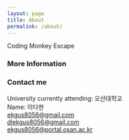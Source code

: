 ```yaml
---
layout: page
title: About
permalink: /about/
---
```


Coding Monkey Escape

### More Information


### Contact me

University currently attending: 오산대학교  
Name: 이다현  
[ekgus8056@gmail.com](mailto:ekgus8056@gmail.com)  
[dlekgus8056@gmail.com](mailto:dlekgus8056@gmail.com)  
[ekgus8056@portal.osan.ac.kr](mailto:ekgus8056@portal.osan.ac.kr)  
